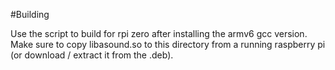 #Building

Use the script to build for rpi zero after installing the armv6 gcc version. Make sure to copy libasound.so to this directory from a running raspberry pi (or download / extract it from the .deb).
